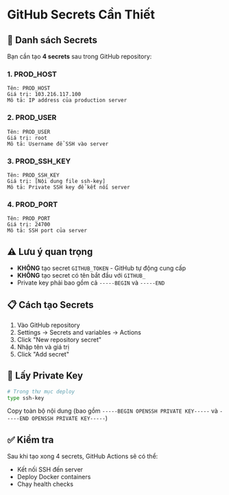 # GitHub Secrets Cần Thiết

## 🔐 Danh sách Secrets

Bạn cần tạo **4 secrets** sau trong GitHub repository:

### 1. PROD_HOST

```
Tên: PROD_HOST
Giá trị: 103.216.117.100
Mô tả: IP address của production server
```

### 2. PROD_USER

```
Tên: PROD_USER
Giá trị: root
Mô tả: Username để SSH vào server
```

### 3. PROD_SSH_KEY

```
Tên: PROD_SSH_KEY
Giá trị: [Nội dung file ssh-key]
Mô tả: Private SSH key để kết nối server
```

### 4. PROD_PORT

```
Tên: PROD_PORT
Giá trị: 24700
Mô tả: SSH port của server
```

## ⚠️ Lưu ý quan trọng

- **KHÔNG** tạo secret `GITHUB_TOKEN` - GitHub tự động cung cấp
- **KHÔNG** tạo secret có tên bắt đầu với `GITHUB_`
- Private key phải bao gồm cả `-----BEGIN` và `-----END`

## 📋 Cách tạo Secrets

1. Vào GitHub repository
2. Settings → Secrets and variables → Actions
3. Click "New repository secret"
4. Nhập tên và giá trị
5. Click "Add secret"

## 🔑 Lấy Private Key

```bash
# Trong thư mục deploy
type ssh-key
```

Copy toàn bộ nội dung (bao gồm `-----BEGIN OPENSSH PRIVATE KEY-----` và `-----END OPENSSH PRIVATE KEY-----`)

## ✅ Kiểm tra

Sau khi tạo xong 4 secrets, GitHub Actions sẽ có thể:

- Kết nối SSH đến server
- Deploy Docker containers
- Chạy health checks
